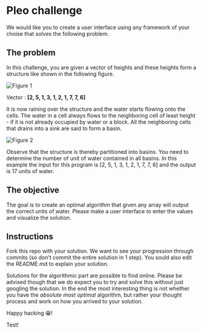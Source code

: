 # Pleo challenge

We would like you to create a user interface using any framework of your choise that solves the following problem.

## The problem

In this challenge, you are given a vector of heights and these heights form a structure like shown in the following figure.
 
![Figure 1](figure1.png)

Vector : **[2, 5, 1, 3, 1, 2, 1, 7, 7, 6]**
 
It is now raining over the structure and the water starts flowing onto the cells.  The water in a cell always flows to the neighboring cell of least height - if it is not already occupied by water or a block. All the neighboring cells that drains into a sink are said to form a basin. 
 
![Figure 2](figure1.2.png)
 
Observe that the structure is thereby partitioned into basins. You need to determine the number of unit of water contained in all basins. In this example the input for this program is [2, 5, 1, 3, 1, 2, 1, 7, 7, 6] and the output is 17 units of water.

## The objective

The goal is to create an optimal algorithm that given any array will output the correct units of water. Please make a user interface to enter the values and visualize the solution.

## Instructions

Fork this repo with your solution. We want to see your progression through commits (so don’t commit the entire solution in 1 step). You sould also edit the README.md to explain your solution.

Solutions for the algorithmic part are possible to find online. Please be advised though that we do expect you to try and solve this without just googling the solution. In the end the most interesting thing is not whether you have the _absolute most optimal_ algorithm, but rather your thought process and work on how you arrived to your solution.

Happy hacking 😁!

Test!
